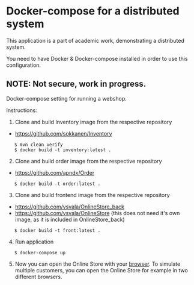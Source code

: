 Docker-compose for a distributed system
=
This application is a part of academic work, demonstrating a distributed system.

You need to have Docker & Docker-compose installed in order to use this configuration.

NOTE: Not secure, work in progress.
--

Docker-compose setting for running a webshop.

Instructions:

1. Clone and build Inventory image from the respective repository
- https://github.com/sokkanen/Inventory

 ```
    $ mvn clean verify
    $ docker build -t inventory:latest .
 ```

2. Clone and build order image from the respective repository
- https://github.com/apndx/Order

 ```
    $ docker build -t order:latest .
 ```

3. Clone and build frontend image from the respective repository

 - https://github.com/vsvala/OnlineStore_back
 - https://github.com/vsvala/OnlineStore (this does not need it's own image, as it is included in OnlineStore_back)

 ```
    $ docker build -t front:latest .
 ```

4. Run application
 ```
    $ docker-compose up
 ```

5. Now you can open the Online Store with your [browser](http://localhost:3002). To simulate multiple customers, you can open the Online Store for example in two different browsers.
